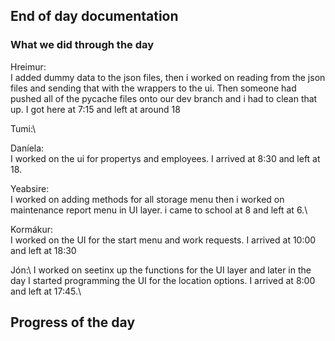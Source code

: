 ## End of day documentation

### What we did through the day 
Hreimur:\
I added dummy data to the json files, then i worked on reading from the json files and sending that with the wrappers to the ui. Then someone had pushed all of the pycache files onto our dev branch and i had to clean that up. I got here at 7:15 and left at around 18

Tumi:\

Daníela:\
I worked on the ui for propertys and employees. I arrived at 8:30 and left at 18.


Yeabsire:\
I worked on adding methods for all storage menu then i worked on maintenance report menu in UI layer. i came to school at 8 and left at 6.\

Kormákur:\
I worked on the UI for the start menu and work requests. I arrived at 10:00 and left at 18:30 


Jón:\ I worked on seetinx up the functions for the UI layer and later in the day I started programming the UI for the location options. I arrived at 8:00 and left at 17:45.\

## Progress of the day
